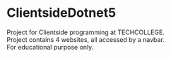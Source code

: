 # ClientsideDotnet5
Project for Clientside programming at TECHCOLLEGE.  
Project contains 4 websites, all accessed by a navbar.  
For educational purpose only.
